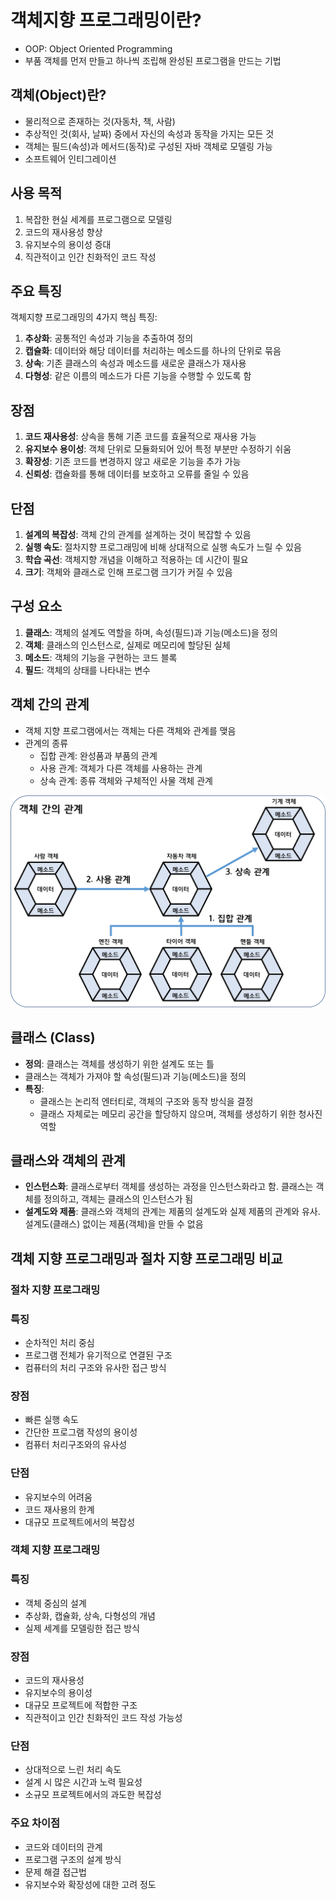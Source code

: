 # 객체지향 프로그래밍이란?
- OOP: Object Oriented Programming
- 부품 객체를 먼저 만들고 하나씩 조립해 완성된 프로그램을 만드는 기법

## 객체(Object)란?

- 물리적으로  존재하는 것(자동차, 책, 사람)
- 추상적인 것(회사, 날짜) 중에서 자신의 속성과 동작을 가지는 모든 것
- 객체는 필드(속성)과 메서드(동작)로 구성된 자바 객체로 모델링 가능
- 소프트웨어 인티그레이션

## **사용 목적**

1. 복잡한 현실 세계를 프로그램으로 모델링
2. 코드의 재사용성 향상
3. 유지보수의 용이성 증대
4. 직관적이고 인간 친화적인 코드 작성

## **주요 특징**

객체지향 프로그래밍의 4가지 핵심 특징:

1. **추상화**: 공통적인 속성과 기능을 추출하여 정의
2. **캡슐화**: 데이터와 해당 데이터를 처리하는 메소드를 하나의 단위로 묶음
3. **상속**: 기존 클래스의 속성과 메소드를 새로운 클래스가 재사용
4. **다형성**: 같은 이름의 메소드가 다른 기능을 수행할 수 있도록 함

## **장점**

1. **코드 재사용성**: 상속을 통해 기존 코드를 효율적으로 재사용 가능
2. **유지보수 용이성**: 객체 단위로 모듈화되어 있어 특정 부분만 수정하기 쉬움
3. **확장성**: 기존 코드를 변경하지 않고 새로운 기능을 추가 가능
4. **신뢰성**: 캡슐화를 통해 데이터를 보호하고 오류를 줄일 수 있음

## **단점**

1. **설계의 복잡성**: 객체 간의 관계를 설계하는 것이 복잡할 수 있음
2. **실행 속도**: 절차지향 프로그래밍에 비해 상대적으로 실행 속도가 느릴 수 있음
3. **학습 곡선**: 객체지향 개념을 이해하고 적용하는 데 시간이 필요
4. **크기**: 객체와 클래스로 인해 프로그램 크기가 커질 수 있음

## **구성 요소**

1. **클래스**: 객체의 설계도 역할을 하며, 속성(필드)과 기능(메소드)을 정의
2. **객체**: 클래스의 인스턴스로, 실제로 메모리에 할당된 실체
3. **메소드**: 객체의 기능을 구현하는 코드 블록
4. **필드**: 객체의 상태를 나타내는 변수

## 객체 간의 관계

- 객체 지향 프로그램에서는 객체는 다른 객체와 관계를 맺음
- 관계의 종류
    - 집합 관계: 완성품과 부품의 관계
    - 사용 관계: 객체가 다른 객체를 사용하는 관계
    - 상속 관계: 종류 객체와 구체적인 사물 객체 관계

![img_4.png](../resource/img/img_4.png)
## **클래스 (Class)**

- **정의**: 클래스는 객체를 생성하기 위한 설계도 또는 틀
- 클래스는 객체가 가져야 할 속성(필드)과 기능(메소드)을 정의
- **특징**:
    - 클래스는 논리적 엔터티로, 객체의 구조와 동작 방식을 결정
    - 클래스 자체로는 메모리 공간을 할당하지 않으며, 객체를 생성하기 위한 청사진 역할

## **클래스와 객체의 관계**

- **인스턴스화**: 클래스로부터 객체를 생성하는 과정을 인스턴스화라고 함. 클래스는 객체를 정의하고, 객체는 클래스의 인스턴스가 됨
- **설계도와 제품**: 클래스와 객체의 관계는 제품의 설계도와 실제 제품의 관계와 유사. 설계도(클래스) 없이는 제품(객체)을 만들 수 없음

## **객체 지향 프로그래밍과 절차 지향 프로그래밍 비교**
### **절차 지향 프로그래밍**

### **특징**

- 순차적인 처리 중심
- 프로그램 전체가 유기적으로 연결된 구조
- 컴퓨터의 처리 구조와 유사한 접근 방식

### **장점**

- 빠른 실행 속도
- 간단한 프로그램 작성의 용이성
- 컴퓨터 처리구조와의 유사성

### **단점**

- 유지보수의 어려움
- 코드 재사용의 한계
- 대규모 프로젝트에서의 복잡성

### **객체 지향 프로그래밍**

### **특징**

- 객체 중심의 설계
- 추상화, 캡슐화, 상속, 다형성의 개념
- 실제 세계를 모델링한 접근 방식

### **장점**

- 코드의 재사용성
- 유지보수의 용이성
- 대규모 프로젝트에 적합한 구조
- 직관적이고 인간 친화적인 코드 작성 가능성

### **단점**

- 상대적으로 느린 처리 속도
- 설계 시 많은 시간과 노력 필요성
- 소규모 프로젝트에서의 과도한 복잡성

### **주요 차이점**

- 코드와 데이터의 관계
- 프로그램 구조의 설계 방식
- 문제 해결 접근법
- 유지보수와 확장성에 대한 고려 정도